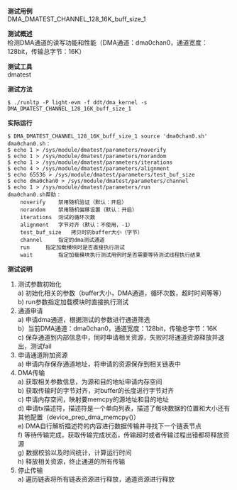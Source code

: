 **测试用例**  
DMA_DMATEST_CHANNEL_128_16K_buff_size_1  

**测试概述**  
检测DMA通道的读写功能和性能（DMA通道：dma0chan0，通道宽度：128bit，传输总字节：16K）  

**测试工具**  
dmatest  

**测试方法**  
```
$ ./runltp -P light-evm -f ddt/dma_kernel -s DMA_DMATEST_CHANNEL_128_16K_buff_size_1
```

**实际运行**  
```
$ DMA_DMATEST_CHANNEL_128_16K_buff_size_1 source 'dma0chan0.sh'
dma0chan0.sh：
$ echo 1 > /sys/module/dmatest/parameters/noverify
$ echo 1 > /sys/module/dmatest/parameters/norandom
$ echo 1 > /sys/module/dmatest/parameters/iterations
$ echo 4 > /sys/module/dmatest/parameters/alignment
$ echo 65536 > /sys/module/dmatest/parameters/test_buf_size
$ echo dma0chan0 > /sys/module/dmatest/parameters/channel
$ echo 1 > /sys/module/dmatest/parameters/run
dma0chan0.sh帮助：
	noverify	禁用随机验证（默认：开启）
	norandom	禁用随机偏移设置（默认：开启）
	iterations	测试的循环次数
	alignment	字节对齐（默认：不使用，-1）
	test_buf_size	拷贝时的buffer大小（字节）
	channel		指定的dma测试通道
	run		指定加载模块时是否直接执行测试
	wait		指定加载模块执行测试用例时是否需要等待测试线程执行结束
```

**测试说明**  
1. 测试参数初始化  
	a) 初始化相关的参数（buffer大小，DMA通道，循环次数，超时时间等等）  
	b) run参数指定加载模块时直接执行测试  
2. 通道申请  
	a) 申请dma通道，根据测试的参数进行通道筛选  
	b）当前DMA通道：dma0chan0，通道宽度：128bit，传输总字节：16K  
	c) 保存通道到内部信息中，同时申请相关资源，失败时将通道资源释放并退出，测试fail  
3. 申请通道附加资源  
	a) 申请内存保存通道地址，将申请的资源保存到相关链表中  
4. DMA传输  
	a) 获取相关参数信息，为源和目的地址申请内存空间  
	b) 获取传输时的字节对齐，对buffer的长度进行字节对齐  
	c) 申请内存空间，映射要memcpy的源地址和目的地址  
	d) 申请tx描述符，描述符是一个单向列表，描述了每块数据的位置和大小还有其他配置（device_prep_dma_memcpy()）  
	e) DMA自行解析描述符的内容进行数据传输并寻找下一个链表节点  
	f) 等待传输完成，获取传输完成状态，传输超时或者传输过程出错都将释放资源  
	g) 数据校验以及时间统计，计算运行时间  
	h) 释放相关资源，终止通道的所有传输  
5. 停止传输  
	a) 遍历链表将所有链表资源进行释放，通道资源进行释放  
